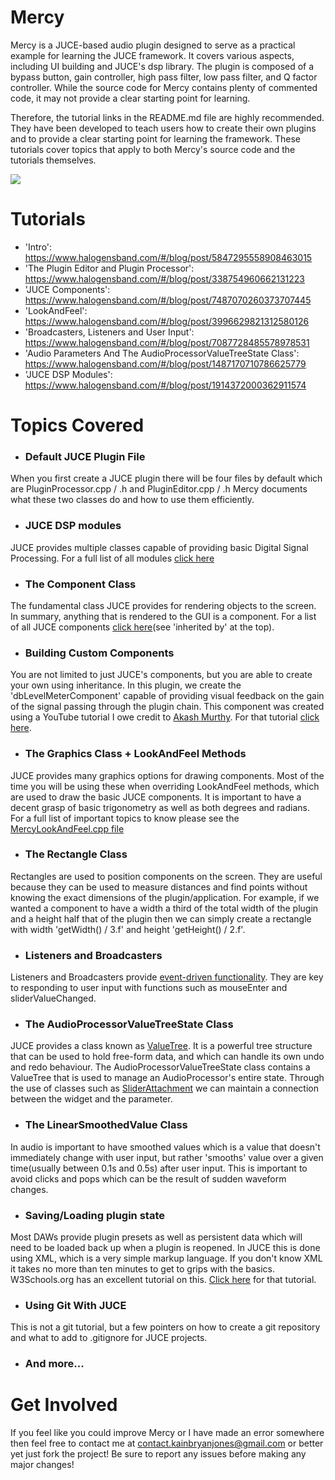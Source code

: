 # Mercy
Mercy is a JUCE-based audio plugin designed to serve as a practical example for learning the JUCE framework. It covers various aspects, including UI building and JUCE's dsp library. The plugin is composed of a bypass button, gain controller, high pass filter, low pass filter, and Q factor controller. While the source code for Mercy contains plenty of commented code, it may not provide a clear starting point for learning. 

Therefore, the tutorial links in the README.md file are highly recommended. They have been developed to teach users how to create their own plugins and to provide a clear starting point for learning the framework. These tutorials cover topics that apply to both Mercy's source code and the tutorials themselves.

![](https://i.imgur.com/WQXUstg.png)

# Tutorials
* 'Intro': https://www.halogensband.com/#/blog/post/5847295558908463015
* 'The Plugin Editor and Plugin Processor': https://www.halogensband.com/#/blog/post/338754960662131223
* 'JUCE Components': https://www.halogensband.com/#/blog/post/7487070260373707445
* 'LookAndFeel': https://www.halogensband.com/#/blog/post/3996629821312580126
* 'Broadcasters, Listeners and User Input': https://www.halogensband.com/#/blog/post/7087728485578978531
* 'Audio Parameters And The AudioProcessorValueTreeState Class': https://www.halogensband.com/#/blog/post/1487170710786625779
* 'JUCE DSP Modules': https://www.halogensband.com/#/blog/post/1914372000362911574

# Topics Covered
* <h3> Default JUCE Plugin File </h3>
When you first create a JUCE plugin there will be four files by default which are PluginProcessor.cpp / .h and PluginEditor.cpp / .h Mercy documents what these two classes do and how to use them efficiently.
* <h3>JUCE DSP modules</h3>
JUCE provides multiple classes capable of providing basic Digital Signal Processing. For a full list of all modules [click here](https://docs.juce.com/master/group__juce__dsp-processors.html)
* <h3>The Component Class</h3>
The fundamental class JUCE provides for rendering objects to the screen. In summary, anything that is rendered to the GUI is a component. For a list of all JUCE components [click here](https://docs.juce.com/master/classComponent.html#details)(see 'inherited by' at the top).
* <h3>Building Custom Components</h3>
You are not limited to just JUCE's components, but you are able to create your own using inheritance. In this plugin, we create the 'dbLevelMeterComponent' capable of providing visual feedback on the gain of the signal passing through the plugin chain. This component was created using a YouTube tutorial I owe credit to [Akash Murthy](https://github.com/Thrifleganger). For that tutorial [click here](https://youtu.be/ILMdPjFQ9ps).
* <h3>The Graphics Class + LookAndFeel Methods</h3>
JUCE provides many graphics options for drawing components. Most of the time you will be using these when overriding LookAndFeel methods, which are used to draw the basic JUCE components. It is important to have a decent grasp of basic trigonometry as well as both degrees and radians. For a full list of important topics to know please see the [MercyLookAndFeel.cpp file](https://github.com/kainbryanjones/Mercy/blob/main/Source/MercyLookAndFeel.cpp)
* <h3>The Rectangle Class</h3>
Rectangles are used to position components on the screen. They are useful because they can be used to measure distances and find points without knowing the exact dimensions of the plugin/application. For example, if we wanted a component to have a width a third of the total width of the plugin and a height half that of the plugin then we can simply create a rectangle with width 'getWidth() / 3.f' and height 'getHeight() / 2.f'. 
* <h3>Listeners and Broadcasters</h3>
Listeners and Broadcasters provide [event-driven functionality](https://simple.wikipedia.org/wiki/Event-driven_programming). They are key to responding to user input with functions such as mouseEnter and sliderValueChanged.
* <h3>The AudioProcessorValueTreeState Class</h3>
JUCE provides a class known as [ValueTree](https://docs.juce.com/master/classValueTree.html#details). It is a powerful tree structure that can be used to hold free-form data, and which can handle its own undo and redo behaviour. The AudioProcessorValueTreeState class contains a ValueTree that is used to manage an AudioProcessor's entire state. Through the use of classes such as [SliderAttachment](https://docs.juce.com/master/classAudioProcessorValueTreeState_1_1SliderAttachment.html) we can maintain a connection between the widget and the parameter.
* <h3>The LinearSmoothedValue Class</h3>
In audio is important to have smoothed values which is a value that doesn't immediately change with user input, but rather 'smooths' value over a given time(usually between 0.1s and 0.5s) after user input. This is important to avoid clicks and pops which can be the result of sudden waveform changes.
* <h3>Saving/Loading plugin state</h3>
Most DAWs provide plugin presets as well as persistent data which will need to be loaded back up when a plugin is reopened. In JUCE this is done using XML, which is a very simple markup language. If you don't know XML it takes no more than ten minutes to get to grips with the basics. W3Schools.org has an excellent tutorial on this. [Click here](https://www.w3schools.com/xml/) for that tutorial.
* <h3>Using Git With JUCE</h3>
This is not a git tutorial, but a few pointers on how to create a git repository and what to add to .gitignore for JUCE projects.
* <h3>And more...</h3>

# Get Involved
If you feel like you could improve Mercy or I have made an error somewhere then feel free to contact
me at <contact.kainbryanjones@gmail.com> or better yet just fork the project! Be sure to report any issues before making any major changes!
